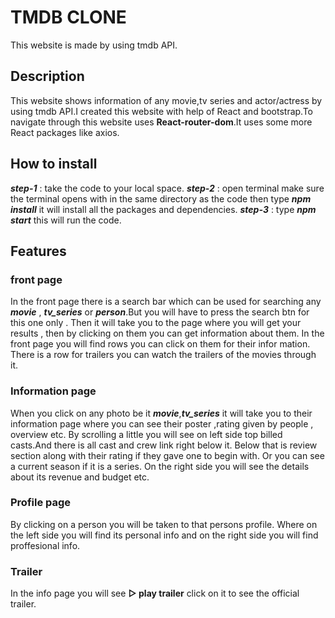 # TMDB CLONE                                                                                                                                                               
This website is made by using tmdb API.

## Description                                                                                                                                                             
This website shows information of any movie,tv series and actor/actress by using tmdb API.I created this website with help of React and bootstrap.To navigate through this website uses __React-router-dom__.It uses some more React packages like axios.

## How to install                                                                                                                         
___step-1___ : take the code to your local space.
___step-2___ : open terminal make sure the terminal opens with in the same directory as the code then type ***npm install*** it will install all the packages and dependencies.
___step-3___ : type ***npm start*** this will run the code.

## Features
### front page
In the front page there is a search bar which can be used for searching any ***movie*** , ***tv_series*** or ***person***.But you will have to press the search btn for this one only . Then it will take you to the page where you will get your results , then by clicking on them you can get information about them.
In the front page you will find rows you can click on them for their infor mation.
There is a row for trailers you can watch the trailers of the movies through it.

### Information page 

When you click on any photo be it ***movie***,***tv_series*** it will take you to their information page where you can see their poster ,rating given by people , overview etc.
By scrolling a little you will see on left side top billed casts.And there is all cast and crew link right below it.
Below that is review section along with their rating if they gave one to begin with.
Or you can see a current season if it is a series.
On the right side you will see the details about its revenue and budget etc.

### Profile page

By clicking on a person you will be taken to that persons profile.
Where on the left side you will find its personal info and on the right side you will find proffesional info.

### Trailer 

In the info page you will see __▷ play trailer__ click on it to see the official trailer.
